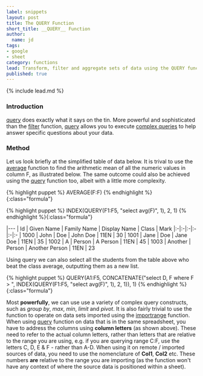 ```yaml
---
label: snippets
layout: post
title: The QUERY Function
short_title: __QUERY__ Function
author:
  name: jd
tags:
- google
- sheet
category: functions
lead: Transform, filter and aggregate sets of data using the QUERY function.
published: true
---
```

{% include lead.md %}

### Introduction

[query][1] does exactly what it says on the tin. More powerful and sophisticated than the [filter][2] function, [query][1] allows you to execute [complex queries][3] to help answer specific questions about your data.

### Method

Let us look briefly at the simplified table of data below. It is trival to use the [average][4] function to find the arithmetic mean of all the numeric values in column F, as illustrated below. The same outcome could also be achieved using the [query][1] function too, albeit with a little more complexity.

{% highlight puppet %}
AVERAGE(F:F)
{% endhighlight %}{:class="formula"}

{% highlight puppet %}
INDEX(QUERY(F1:F5, "select avg(F)", 1), 2, 1)
{% endhighlight %}{:class="formula"}

|---
| Id | Given Name | Family Name | Display Name | Class | Mark
|:-|:-|:-|:-|:-|:-
| 1000 | John | Doe | John Doe | 11EN | 30
| 1001 | Jane | Doe | Jane Doe | 11EN | 35
| 1002 | A | Person | A Person | 11EN | 45
| 1003 | Another | Person | Another Person | 11EN | 23

Using query we can also select all the students from the table above who beat the class average, outputting them as a new list.

{% highlight puppet %}
QUERY(A1:F5, CONCATENATE("select D, F where F > ", INDEX(QUERY(F1:F5, "select avg(F)", 1), 2, 1)), 1)
{% endhighlight %}{:class="formula"}

Most __powerfully__, we can use use a variety of complex query constructs, such as _group by_, _max_, _min_, _limit_ and _pivot_. It is also fairly trivial to use the function to operate on data sets imported using the [importrange][5] function. When using [query][1] function on data that is in the same spreadsheet, you have to address the columns using __column letters__ (as shown above). These need to refer to the actual column letters, rather than letters that are relative to the range you are using, e.g. if you are querying range C:F, use the letters C, D, E & F - rather than A-D. When using it on remote / imported sources of data, you need to use the nomenclature of __Col1__, __Col2__ etc. These numbers __are__ relative to the range you are importing (as the function won't have any context of where the source data is positioned within a sheet).

[1]: https://support.google.com/docs/answer/3093343 "How to use the QUERY function"
[2]: https://support.google.com/docs/answer/3093197 "How to use the FILTER function"
[3]: https://developers.google.com/chart/interactive/docs/querylanguage "Query Language Reference"
[4]: https://support.google.com/docs/answer/3093615 "How to use the AVERAGE function"
[5]: https://support.google.com/docs/answer/3093340 "How to use the IMPORTRANGE function"